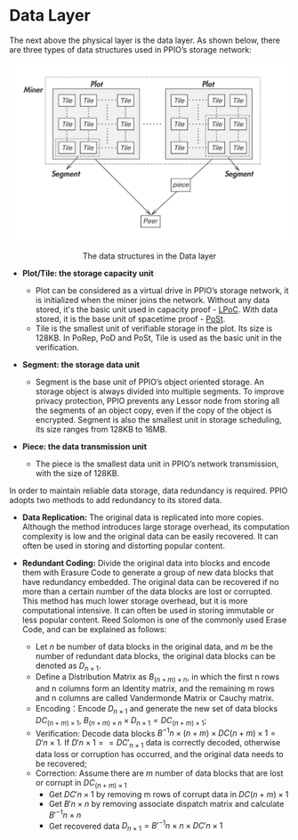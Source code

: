 # Data Layer

The next above the physical layer is the data layer. As shown below, there are three types of data structures used in PPIO’s storage network:

![The data structures in the Data layer](../Images/datalayer.png)
<p style="font-size:14px; text-align:center;">The data structures in the Data layer</p>

- **Plot/Tile: the storage capacity unit**
	- Plot can be considered as a virtual drive in PPIO’s storage network, it is initialized when the miner joins the network. Without any data stored, it's the basic unit used in capacity proof - [LPoC](). With data stored, it is the base unit of spacetime proof - [PoSt]().
	- Tile is the smallest unit of verifiable storage in the plot. Its size is 128KB. In PoRep, PoD and PoSt, Tile is used as the basic unit in the verification.

- **Segment: the storage data unit**
	- Segment is the base unit of PPIO’s object oriented storage. An storage object is always divided into multiple segments. To improve privacy protection, PPIO prevents any Lessor node from storing all the segments of an object copy, even if the copy of the object is encrypted. Segment is also the smallest unit in storage scheduling, its size ranges from 128KB to 16MB.

- **Piece: the data transmission unit**
	- The piece is the smallest data unit in PPIO’s network transmission, with the size of 128KB.

In order to maintain reliable data storage, data redundancy is required. PPIO adopts two methods to add redundancy to its stored data.

- **Data Replication:** The original data is replicated into more copies. Although the method introduces large storage overhead, its computation complexity is low and the original data can be easily recovered. It can often be used in storing and distorting popular content.

- **Redundant Coding:** Divide the original data into blocks and encode them with Erasure Code to generate a group of new data blocks that have redundancy embedded. The original data can be recovered if no more than a certain number of the data blocks are lost or corrupted. This method has much lower storage overhead, but it is more computational intensive. It can often be used in storing immutable or less popular content. Reed Solomon is one of the commonly used Erase Code, and can be explained as follows:

	- Let $n$ be number of data blocks in the original data, and $m$ be the number of redundant data blocks, the original data blocks can be denoted as $D_{n \times 1}$.
	- Define a Distribution Matrix as $B_{(n+m) \times n}$, in which the first n rows and n columns form an Identity matrix, and the remaining m rows and n columns are called Vandermonde Matrix or Cauchy matrix.
	- Encoding：Encode $D_{n \times 1}$ and generate the new set of data blocks $DC_{(n+m) \times 1}$, $B_{(n+m) \times n} \times D_{n \times 1} = DC_{(n+m) \times 1}$;
	- Verification: Decode data blocks $B^{-1}{n \times (n+m)} \times DC{(n+m) \times 1} = D'{n \times 1}$. If $D'{n \times 1}==DC'_{n \times 1}$ data is correctly decoded, otherwise data loss or corruption has occurred, and the original data needs to be recovered;
	- Correction: Assume there are $m$ number of data blocks that are lost or corrupt in $DC_{(n+m) \times 1}$
		- Get $DC'{n \times 1}$ by removing m rows of corrupt data in $DC{(n+m) \times 1}$
		- Get $B'{n \times n}$ by removing associate dispatch matrix and calculate $B'^{-1}{n \times n}$
		- Get recovered data $D_{n \times 1} = B'^{-1}{n \times n} \times DC'{n \times 1}$
